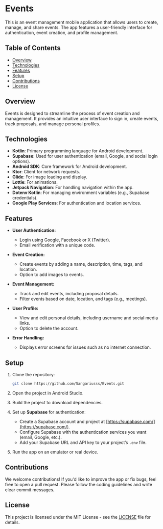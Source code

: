 # Events

This is an event management mobile application that allows users to create, manage, and share events. The app features a user-friendly interface for authentication, event creation, and profile management.

## Table of Contents

- [Overview](#overview)
- [Technologies](#technologies)
- [Features](#features)
- [Setup](#setup)
- [Contributions](#contributions)
- [License](#license)

## Overview

Events is designed to streamline the process of event creation and management. It provides an intuitive user interface to sign in, create events, track proposals, and manage personal profiles.

## Technologies

- **Kotlin**: Primary programming language for Android development.
- **Supabase**: Used for user authentication (email, Google, and social login options).
- **Android SDK**: Core framework for Android development.
- **Ktor**: Client for network requests.
- **Glide**: For image loading and display.
- **Lottie**: For animations.
- **Jetpack Navigation**: For handling navigation within the app.
- **Dotenv Kotlin**: For managing environment variables (e.g., Supabase credentials).
- **Google Play Services**: For authentication and location services.

## Features

- **User Authentication:**
    - Login using Google, Facebook or X (Twitter).
    - Email verification with a unique code.

- **Event Creation:**
    - Create events by adding a name, description, time, tags, and location.
    - Option to add images to events.

- **Event Management:**
    - Track and edit events, including proposal details.
    - Filter events based on date, location, and tags (e.g., meetings).

- **User Profile:**
    - View and edit personal details, including username and social media links.
    - Option to delete the account.

- **Error Handling:**
    - Displays error screens for issues such as no internet connection.

## Setup

1. Clone the repository:
   ```bash
   git clone https://github.com/Sangariusss/Events.git
   ```

2. Open the project in Android Studio.

3. Build the project to download dependencies.

4. Set up **Supabase** for authentication:
    - Create a Supabase account and project at [https://supabase.com/](https://supabase.com/).
    - Configure Supabase with the authentication services you want (email, Google, etc.).
    - Add your Supabase URL and API key to your project’s `.env` file.

5. Run the app on an emulator or real device.

## Contributions

We welcome contributions! If you'd like to improve the app or fix bugs, feel free to open a pull request. Please follow the coding guidelines and write clear commit messages.

## License

This project is licensed under the MIT License - see the [LICENSE](LICENSE) file for details.
